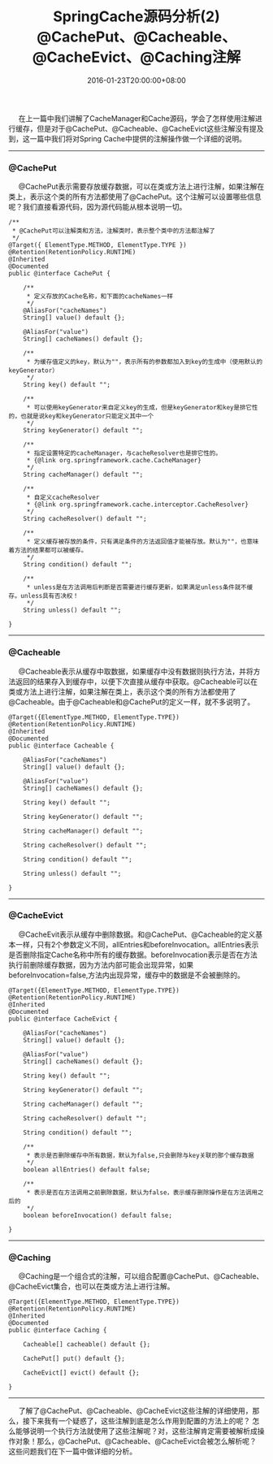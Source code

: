 ﻿---
title: SpringCache源码分析(2) @CachePut、@Cacheable、@CacheEvict、@Caching注解
date: "2016-01-23T20:00:00+08:00"
tags:
    - spring cache
url: 2016/01/23/spring-cache-2/
---

&#160;&#160;&#160;&#160;
在上一篇中我们讲解了CacheManager和Cache源码，学会了怎样使用注解进行缓存，但是对于@CachePut、@Cacheable、@CacheEvict这些注解没有提及到，这一篇中我们将对Spring Cache中提供的注解操作做一个详细的说明。
<br>


----------

### @CachePut

&#160;&#160;&#160;&#160;
@CachePut表示需要存放缓存数据，可以在类或方法上进行注解，如果注解在类上，表示这个类的所有方法都使用了@CachePut。这个注解可以设置哪些信息呢？我们直接看源代码，因为源代码能从根本说明一切。

```
/**
 * @CachePut可以注解类和方法，注解类时，表示整个类中的方法都注解了
 */	
@Target({ ElementType.METHOD, ElementType.TYPE })
@Retention(RetentionPolicy.RUNTIME)
@Inherited
@Documented
public @interface CachePut {

	/**
	 * 定义存放的Cache名称，和下面的cacheNames一样
	 */
	@AliasFor("cacheNames")
	String[] value() default {};

	@AliasFor("value")
	String[] cacheNames() default {};

	/**
     * 为缓存值定义的key，默认为""，表示所有的参数都加入到key的生成中（使用默认的keyGenerator）
	 */
	String key() default "";

	/**
     * 可以使用keyGenerator来自定义key的生成，但是keyGenerator和key是排它性的，也就是说key和keyGenerator只能定义其中一个
	 */
	String keyGenerator() default "";

	/**
     * 指定设置特定的cacheManager，与cacheResolver也是排它性的。
	 * {@link org.springframework.cache.CacheManager}
	 */
	String cacheManager() default "";

	/**
     * 自定义cacheResolver
	 * {@link org.springframework.cache.interceptor.CacheResolver}
	 */
	String cacheResolver() default "";

	/**
     * 定义缓存被存放的条件，只有满足条件的方法返回值才能被存放。默认为""，也意味着方法的结果都可以被缓存。
	 */
	String condition() default "";

	/**
     * unless是在方法调用后判断是否需要进行缓存更新，如果满足unless条件就不缓存。unless具有否决权！
	 */
	String unless() default "";

}
```	


----------


### @Cacheable

&#160;&#160;&#160;&#160;
@Cacheable表示从缓存中取数据，如果缓存中没有数据则执行方法，并将方法返回的结果存入到缓存中，以便下次直接从缓存中获取。@Cacheable可以在类或方法上进行注解，如果注解在类上，表示这个类的所有方法都使用了@Cacheable。由于@Cacheable和@CachePut的定义一样，就不多说明了。

```
@Target({ElementType.METHOD, ElementType.TYPE})
@Retention(RetentionPolicy.RUNTIME)
@Inherited
@Documented
public @interface Cacheable {

	@AliasFor("cacheNames")
	String[] value() default {};

	@AliasFor("value")
	String[] cacheNames() default {};
	
	String key() default "";
	
	String keyGenerator() default "";
	
	String cacheManager() default "";
	
	String cacheResolver() default "";
	
	String condition() default "";
	
	String unless() default "";
	
}
```


----------

### @CacheEvict

&#160;&#160;&#160;&#160;
@CacheEvit表示从缓存中删除数据。和@CachePut、@Cacheable的定义基本一样，只有2个参数定义不同，allEntries和beforeInvocation。allEntries表示是否删除指定Cache名称中所有的缓存数据。beforeInvocation表示是否在方法执行前删除缓存数据，因为方法内部可能会出现异常，如果beforeInvocation=false,方法内出现异常，缓存中的数据是不会被删除的。

```
@Target({ElementType.METHOD, ElementType.TYPE})
@Retention(RetentionPolicy.RUNTIME)
@Inherited
@Documented
public @interface CacheEvict {

	@AliasFor("cacheNames")
	String[] value() default {};

	@AliasFor("value")
	String[] cacheNames() default {};

	String key() default "";

	String keyGenerator() default "";

	String cacheManager() default "";

	String cacheResolver() default "";

	String condition() default "";

	/**
     * 表示是否删除缓存中所有数据，默认为false,只会删除与key关联的那个缓存数据
	 */
	boolean allEntries() default false;

	/**
     * 表示是否在方法调用之前删除数据，默认为false，表示缓存删除操作是在方法调用之后的
	 */
	boolean beforeInvocation() default false;

}
```


----------

### @Caching

&#160;&#160;&#160;&#160;
@Caching是一个组合式的注解，可以组合配置@CachePut、@Cacheable、@CacheEvict集合，也可以在类或方法上进行注解。

```
@Target({ElementType.METHOD, ElementType.TYPE})
@Retention(RetentionPolicy.RUNTIME)
@Inherited
@Documented
public @interface Caching {

	Cacheable[] cacheable() default {};

	CachePut[] put() default {};

	CacheEvict[] evict() default {};

}
```

----------

&#160;&#160;&#160;&#160;
了解了@CachePut、@Cacheable、@CacheEvict这些注解的详细使用，那么，接下来我有一个疑惑了，这些注解到底是怎么作用到配置的方法上的呢？ 怎么能够说明一个执行方法就使用了这些注解呢？对，这些注解肯定需要被解析成操作对象！那么，@CachePut、@Cacheable、@CacheEvict会被怎么解析呢？ 这些问题我们在下一篇中做详细的分析。


